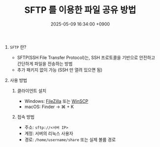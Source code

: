 ﻿---
layout: post
title:  "SFTP 를 이용한 파일 공유 방법"
date:   2025-05-09 16:34:00 +0900
categories: ubuntu
---
1. `SFTP` 란?

	- SFTP(SSH File Transfer Protocol)는, SSH 프로토콜을 기반으로 안전하고 간단하게 파일을 전송하는 방법  
	- 추가 패키지 없이 가능 (SSH 만 열려 있으면 됨)  

2. 사용 방법

	1. 클라이언트 설치

		- Windows: [FileZilla](https://filezilla-project.org) 또는 [WinSCP](https://winscp.net)  
		- macOS: Finder → ⌘ + K  

	2. 접속 방법

		- 주소: `sftp://<서버 IP>`
		- 계정: 서버의 리눅스 사용자
		- 경로: `/home/username/share` 또는 실제 볼륨 경로